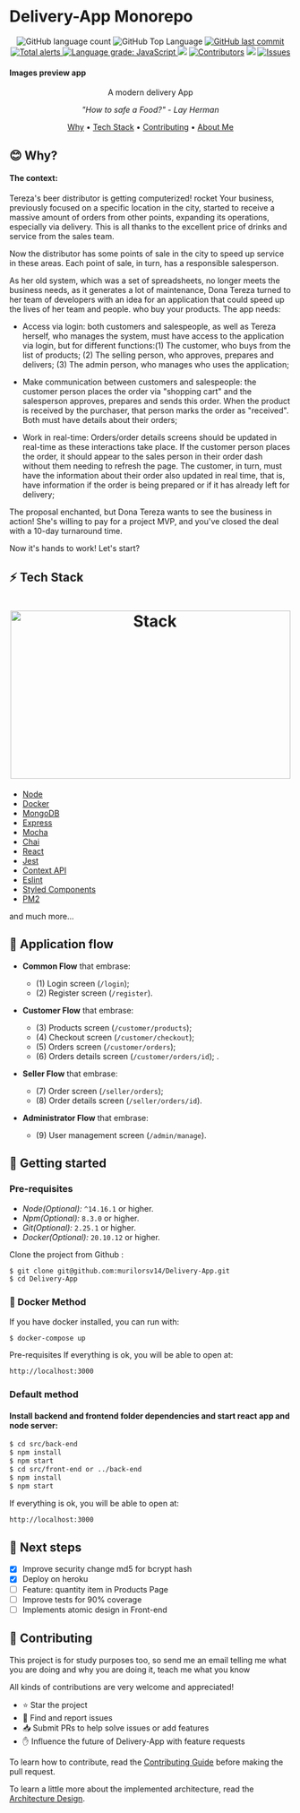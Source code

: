 # Delivery-App Monorepo

<p align="center">
  <img alt="GitHub language count" src="https://img.shields.io/github/languages/count/murilorsv14/Delivery-App?color=6E40C9">
  <img alt="GitHub Top Language" src="https://img.shields.io/github/languages/top/murilorsv14/Delivery-App?color=6E40C9">
  <a href="https://github.com/leandrolid/trivia-app/commits/main">
    <img alt="GitHub last commit" src="https://img.shields.io/github/last-commit/murilorsv14/Delivery-App?color=6E40C9">
  </a>
  <a href="https://lgtm.com/projects/g/murilorsv14/Delivery-App/alerts/"><img alt="Total alerts" src="https://img.shields.io/lgtm/alerts/g/murilorsv14/Delivery-App.svg?logo=lgtm&logoWidth=18"/>
  </a>
  <a href="https://lgtm.com/projects/g/murilorsv14/Delivery-App/context:javascript"><img alt="Language grade: JavaScript" src="https://img.shields.io/lgtm/grade/javascript/g/murilorsv14/Delivery-App.svg?logo=lgtm&logoWidth=18"/>
  </a>
  <a href="https://codeclimate.com/github/murilorsv14/Delivery-App/maintainability"><img src="https://api.codeclimate.com/v1/badges/fb1b65d40930ea5e4e6d/maintainability" /></a>
  <a href="https://github.com/murilorsv14/Delivery-App/graphs/contributors"><img
src="https://img.shields.io/github/contributors/murilorsv14/Delivery-App.svg" alt="Contributors"></a>
  <a href="https://opensource.org/licenses/MIT"><img
src="https://img.shields.io/badge/License-MIT-yellow.svg" /></a>
  <a href="https://github.com/murilorsv14/Delivery-App/issues"><img src="https://camo.githubusercontent.com/b9825004b96d28bb7ed515dc3d7c3a3aa3800b3211ef8a7f32820c0019a24e29/68747470733a2f2f696d672e736869656c64732e696f2f6769746875622f6973737565732f74657277616e6572696b2f5363726f6c6c547269676765722e737667" alt="Issues" data-canonical-src="https://img.shields.io/github/issues/murilorsv14/Delivery-App.svg" style="max-width: 100%;"></a>
  
</p>

#### Images preview app

<p align="center">A modern delivery App</p>

<p align="center"><i> "How to safe a Food?" - Lay Herman </i> </p>

<p align="center">
  <a href="#-why">Why</a> •
  <a href="#-tech-stack">Tech Stack</a> •
  <a href="#-contributing">Contributing</a> •
  <a href="https://github.com/murilorsv14">About Me</a>
</p>

## 😊 **Why?**

<h4>The context:</h4>
Tereza's beer distributor is getting computerized! rocket Your business, previously focused on a specific location in the city, started to receive a massive amount of orders from other points, expanding its operations, especially via delivery. This is all thanks to the excellent price of drinks and service from the sales team.

Now the distributor has some points of sale in the city to speed up service in these areas. Each point of sale, in turn, has a responsible salesperson.

As her old system, which was a set of spreadsheets, no longer meets the business needs, as it generates a lot of maintenance, Dona Tereza turned to her team of developers with an idea for an application that could speed up the lives of her team and people. who buy your products. The app needs:

* Access via login: both customers and salespeople, as well as Tereza herself, who manages the system, must have access to the application via login, but for different functions:(1) The customer, who buys from the list of products; (2) The selling person, who approves, prepares and delivers; (3) The admin person, who manages who uses the application;

* Make communication between customers and salespeople: the customer person places the order via "shopping cart" and the salesperson approves, prepares and sends this order. When the product is received by the purchaser, that person marks the order as "received". Both must have details about their orders;

* Work in real-time: Orders/order details screens should be updated in real-time as these interactions take place. If the customer person places the order, it should appear to the sales person in their order dash without them needing to refresh the page. The customer, in turn, must have the information about their order also updated in real time, that is, have information if the order is being prepared or if it has already left for delivery;

The proposal enchanted, but Dona Tereza wants to see the business in action! She's willing to pay for a project MVP, and you've closed the deal with a 10-day turnaround time.

Now it's hands to work! Let's start?

## ⚡ **Tech Stack**

<h1 align="center">
  <img src="https://miro.medium.com/max/811/1*SEfonxxMIktyFJWwA_oTTg.png" alt="Stack" height="300" width="500">
  <br>
</h1>

- [Node](https://nodejs.org/en/)
- [Docker](https://www.docker.com/)
- [MongoDB](https://www.mongodb.com/)
- [Express](https://expressjs.com/)
- [Mocha](https://mochajs.org/)
- [Chai](https://www.chaijs.com/)
- [React](https://reactjs.org/)
- [Jest](https://jestjs.io/)
- [Context API](https://reactjs.org/docs/context.html)
- [Eslint](https://eslint.org/)
- [Styled Components](https://styled-components.com/)
- [PM2](https://pm2.keymetrics.io/)

and much more...

## 🌊 Application flow
- **Common Flow** that embrase: 
  - (1) Login screen (`/login`);
  - (2) Register screen (`/register`).

- **Customer Flow** that embrase: 
  - (3) Products screen (`/customer/products`); 
  - (4) Checkout screen (`/customer/checkout`); 
  - (5) Orders screen (`/customer/orders`); 
  - (6) Orders details screen (`/customer/orders/id`); .

- **Seller Flow** that embrase: 
  - (7) Order screen (`/seller/orders`); 
  - (8) Order details screen (`/seller/orders/id`).

- **Administrator Flow** that embrase: 
  - (9) User management screen (`/admin/manage`).

## 🏃 Getting started

### Pre-requisites

- _Node(Optional):_ `^14.16.1` or higher.
- _Npm(Optional):_ `8.3.0` or higher.
- _Git(Optional):_ `2.25.1` or higher.
- _Docker(Optional):_ `20.10.12` or higher.

Clone the project from Github :

```sh
$ git clone git@github.com:murilorsv14/Delivery-App.git
$ cd Delivery-App
```

### 🐳 Docker Method

If you have docker installed, you can run with:

```sh
$ docker-compose up
```

Pre-requisites
If everything is ok, you will be able to open at:

```bash
http://localhost:3000
```

### Default method

#### Install backend and frontend folder dependencies and start react app and node server:

```sh
$ cd src/back-end
$ npm install
$ npm start
$ cd src/front-end or ../back-end
$ npm install
$ npm start
```

If everything is ok, you will be able to open at:

```bash
http://localhost:3000
```

## 👣 Next steps

- [x] Improve security change md5 for bcrypt hash
- [x] Deploy on heroku
- [ ] Feature: quantity item in Products Page
- [ ] Improve tests for 90% coverage
- [ ] Implements atomic design in Front-end

## 🤝 **Contributing**

This project is for study purposes too, so send me an email telling me what you are doing and why you are doing it, teach me what you know

All kinds of contributions are very welcome and appreciated!

- ⭐️ Star the project
- 🐛 Find and report issues
- 📥 Submit PRs to help solve issues or add features
- ✋ Influence the future of Delivery-App with feature requests

To learn how to contribute, read the [Contributing Guide](/CONTRIBUTING.md) before making the pull request.

To learn a little more about the implemented architecture, read the [Architecture Design](/ARCHITECTURE.md).
